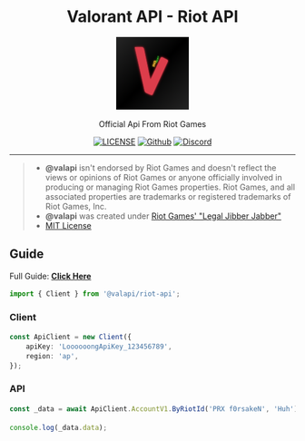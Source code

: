 <div align="center">
  
# Valorant API - Riot API
  
[![Profile](https://github.com/valapi/.github/blob/main/128_valapi.png?raw=true)](https://github.com/valapi)
  
Official Api From Riot Games
  
[![LICENSE](https://badgen.net/badge/license/MIT/blue)](https://github.com/valapi/.github/blob/main/LICENSE)
[![Github](https://badgen.net/badge/icon/github?icon=github&label)](https://github.com/valapi)
[![Discord](https://badgen.net/badge/icon/discord?icon=discord&label)](https://discord.gg/pbyWbUYjyt)
  
</div>

-----------

> - **@valapi** isn't endorsed by Riot Games and doesn't reflect the views or opinions of Riot Games or anyone officially involved in producing or managing Riot Games properties. Riot Games, and all associated properties are trademarks or registered trademarks of Riot Games, Inc.
> - **@valapi** was created under [Riot Games' "Legal Jibber Jabber"](https://www.riotgames.com/en/legal)
> - [MIT License](https://github.com/valapi/.github/blob/main/LICENSE)

## Guide

Full Guide: **[Click Here](https://valapi.github.io/docs/API/riot-api/Intro.html#contents)**

```typescript
import { Client } from '@valapi/riot-api';
```

### Client

```typescript
const ApiClient = new Client({
    apiKey: 'LoooooongApiKey_123456789',
    region: 'ap',
});

```

### API

```typescript
const _data = await ApiClient.AccountV1.ByRiotId('PRX f0rsakeN', 'Huh');

console.log(_data.data);
```